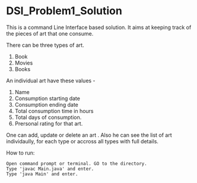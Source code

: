 # DSI_Problem1_Solution

This is a command Line Interface based solution. It aims at keeping track of the pieces of art that one consume.

There can be three types of art.
1. Book
2. Movies
3. Books

An individual art have these values -
  1. Name
  2. Consumption starting date
  3. Consumption ending date
  4. Total consumption time in hours
  5. Total days of consumption.
  6. Prersonal rating for that art.
  
 One can add, update or delete an art . Also he can see the list of art individaully, for each type or accross all types with full details.


How to run:
    
    Open command prompt or terminal. GO to the directory.
    Type 'javac Main.java' and enter.
    Type 'java Main' and enter.
